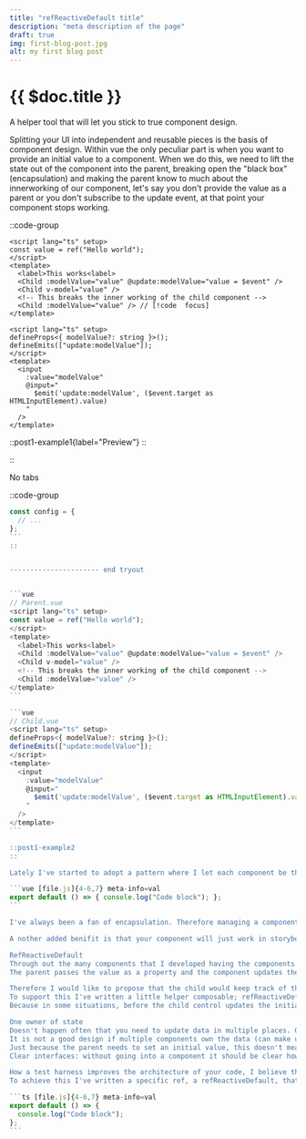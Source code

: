 ```yaml
---
title: "refReactiveDefault title"
description: "meta description of the page"
draft: true
img: first-blog-post.jpg
alt: my first blog post
---
```


# {{ $doc.title }}

A helper tool that will let you stick to true component design.

<!--more-->

Splitting your UI into independent and reusable pieces is the basis of component design. Within vue the only peculiar part is when you want to provide an initial value to a component. When we do this, we need to lift the state out of the component into the parent, breaking open the "black box" (encapsulation) and making the parent know to much about the innerworking of our component, let's say you don't provide the value as a parent or you don't subscribe to the update event, at that point your component stops working.

::code-group

```vue [Parent.vue]
<script lang="ts" setup>
const value = ref("Hello world");
</script>
<template>
  <label>This works<label>
  <Child :modelValue="value" @update:modelValue="value = $event" />
  <Child v-model="value" />
  <!-- This breaks the inner working of the child component -->
  <Child :modelValue="value" /> // [!code  focus]
</template>
```

```vue [Child.vue]
<script lang="ts" setup>
defineProps<{ modelValue?: string }>();
defineEmits(["update:modelValue"]);
</script>
<template>
  <input
    :value="modelValue"
    @input="
      $emit('update:modelValue', ($event.target as HTMLInputElement).value)
    "
  />
</template>
```

::post1-example1{label="Preview"}
::

::

No tabs

::code-group

````js [config.js]
const config = {
  // ...
};
```
::


---------------------- end tryout


```vue
// Parent.vue
<script lang="ts" setup>
const value = ref("Hello world");
</script>
<template>
  <label>This works<label>
  <Child :modelValue="value" @update:modelValue="value = $event" />
  <Child v-model="value" />
  <!-- This breaks the inner working of the child component -->
  <Child :modelValue="value" />
</template>
```

```vue
// Child.vue
<script lang="ts" setup>
defineProps<{ modelValue?: string }>();
defineEmits(["update:modelValue"]);
</script>
<template>
  <input
    :value="modelValue"
    @input="
      $emit('update:modelValue', ($event.target as HTMLInputElement).value)
    "
  />
</template>
```

::post1-example2
::

Lately I've started to adopt a pattern where I let each component be the owner of it's state, only updating the parent when needed.

```vue [file.js]{4-6,7} meta-info=val
export default () => { console.log("Code block"); };
```

I've always been a fan of encapsulation. Therefore managing a components state in the parent always felt a bit odd to me.

A nother added benifit is that your component will just work in storybook.

RefReactiveDefault
Through out the many components that I developed having the components state managed by its parent always felt a bit odd to me.
The parent passes the value as a property and the component updates the parent of any changes. Although the value is clearly the responsibility of the child, the parent is the one taking care of it.

Therefore I would like to propose that the child would keep track of the value and the parent can set an initial value and can receive updates, but even without all this wired up the component can still function independently.
To support this I've written a little helper composable; refReactiveDefault.
Because in some situations, before the child control updates the initial value, the initial value can still change (for example when it is collected from an API).

One owner of state
Doesn't happen often that you need to update data in multiple places. Often it goes like this: one place for the initial data and then the child takes over. If not then you also don't need a v-model or update emit and is the value just a property.
It is not a good design if multiple components own the data (can make updates to it). 
Just because the parent needs to set an initial value, this doesn't mean it should own the state.
Clear interfaces: without going into a component it should be clear how it works

How a test harness improves the architecture of your code, I believe that putting your component in storybook achieves the same. This alone shows already that it is weird that a parent needs to know about the inner working of the component (providing it a value and subscribing to its event). A much better design I find that the component manages its own state, independently on whether the parent provides a value or wants to know whether the value has been updated. It can do those things, but the component works just as fine without. 
To achieve this I've written a specific ref, a refReactiveDefault, that can receive a default value and will return this default value until it's value is modified, as of then a deep clone is made and updated. Now at the moment the default changes, the value is reset again.

```ts [file.js]{4-6,7} meta-info=val
export default () => {
  console.log("Code block");
};
```
````

